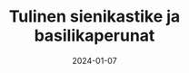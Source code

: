 ---
title: "Tulinen sienikastike ja basilikaperunat"
image: "https://users.vegaanihaaste.fi/sites/default/files/styles/recipe_thumbnail/public/images/tulinensienikastike.jpg?itok=-GO5j9AB"
date: 2024-01-07
receipt_url: "https://vegaanihaaste.fi/reseptit/tulinen-sienikastike-ja-basilikaperunat"
---